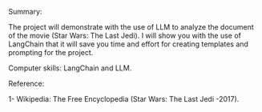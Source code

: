 Summary:

The project will demonstrate with the use of LLM to analyze the document of the movie (Star Wars: The Last Jedi). I will show you with the use of LangChain that it will save you time and effort for creating templates and prompting for the project.

Computer skills: LangChain and LLM.

Reference:

1-	Wikipedia: The Free Encyclopedia (Star Wars: The Last Jedi -2017).
